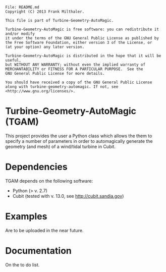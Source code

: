     File: README.md
    Copyright (C) 2013 Frank Milthaler.

    This file is part of Turbine-Geometry-AutoMagic.

    Turbine-Geometry-AutoMagic is free software: you can redistribute it and/or modify
    it under the terms of the GNU General Public License as published by
    the Free Software Foundation, either version 3 of the License, or
    (at your option) any later version.
    
    Turbine-Geometry-AutoMagic is distributed in the hope that it will be useful,
    but WITHOUT ANY WARRANTY; without even the implied warranty of
    MERCHANTABILITY or FITNESS FOR A PARTICULAR PURPOSE.  See the
    GNU General Public License for more details.
    
    You should have received a copy of the GNU General Public License
    along with turbine-geometry-automagic. If not, see <http://www.gnu.org/licenses/>.


Turbine-Geometry-AutoMagic (TGAM)
==========================
This project provides the user a Python class which allows the them to specify a number of parameters in order to automagically generate the geometry (and mesh) of a wind/tidal turbine in Cubit.


Dependencies
==========================
TGAM depends on the following software:
  * Python (> v. 2.7)
  * Cubit (tested with v. 13.0, see http://cubit.sandia.gov)


Examples
==========================
Are to be uploaded in the near future.


Documentation
==========================
On the to do list.
